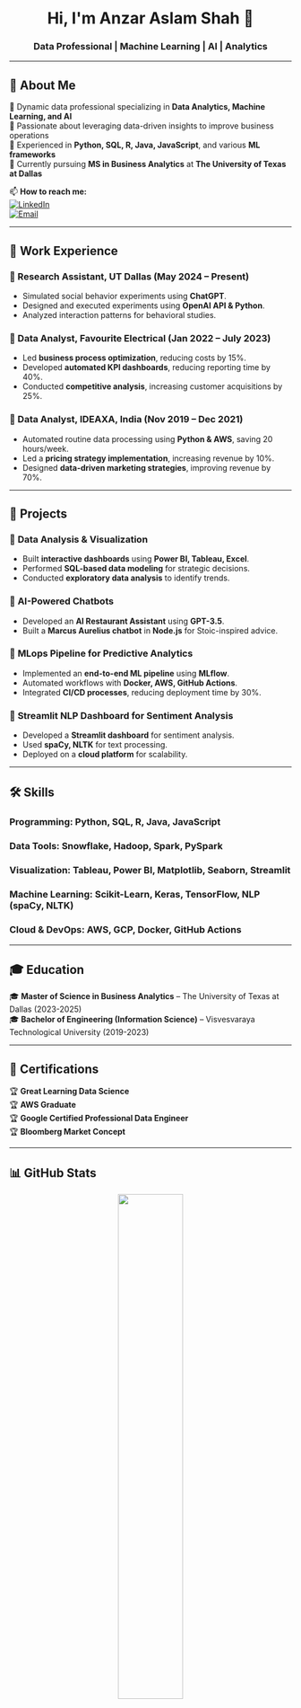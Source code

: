 <h1 align="center">Hi, I'm Anzar Aslam Shah 👋</h1>
<h3 align="center">Data Professional | Machine Learning | AI | Analytics</h3>

---

## 🚀 About Me
🔹 Dynamic data professional specializing in **Data Analytics, Machine Learning, and AI**  
🔹 Passionate about leveraging data-driven insights to improve business operations  
🔹 Experienced in **Python, SQL, R, Java, JavaScript**, and various **ML frameworks**  
🔹 Currently pursuing **MS in Business Analytics** at **The University of Texas at Dallas**  

📫 **How to reach me:**  
[![LinkedIn](https://img.shields.io/badge/-LinkedIn-blue?style=flat&logo=Linkedin&logoColor=white)](https://www.linkedin.com/in/anzarshah/)  
[![Email](https://img.shields.io/badge/-Email-red?style=flat&logo=Gmail&logoColor=white)](mailto:anzarshahzair@gmail.com)  

---

## 💼 Work Experience

### 🔹 Research Assistant, **UT Dallas (May 2024 – Present)**
- Simulated social behavior experiments using **ChatGPT**.
- Designed and executed experiments using **OpenAI API & Python**.
- Analyzed interaction patterns for behavioral studies.

### 🔹 Data Analyst, **Favourite Electrical (Jan 2022 – July 2023)**
- Led **business process optimization**, reducing costs by 15%.
- Developed **automated KPI dashboards**, reducing reporting time by 40%.
- Conducted **competitive analysis**, increasing customer acquisitions by 25%.

### 🔹 Data Analyst, **IDEAXA, India (Nov 2019 – Dec 2021)**
- Automated routine data processing using **Python & AWS**, saving 20 hours/week.
- Led a **pricing strategy implementation**, increasing revenue by 10%.
- Designed **data-driven marketing strategies**, improving revenue by 70%.

---

## 🔬 Projects

### 🔹 **Data Analysis & Visualization**
- Built **interactive dashboards** using **Power BI, Tableau, Excel**.
- Performed **SQL-based data modeling** for strategic decisions.
- Conducted **exploratory data analysis** to identify trends.

### 🔹 **AI-Powered Chatbots**
- Developed an **AI Restaurant Assistant** using **GPT-3.5**.
- Built a **Marcus Aurelius chatbot** in **Node.js** for Stoic-inspired advice.

### 🔹 **MLops Pipeline for Predictive Analytics**
- Implemented an **end-to-end ML pipeline** using **MLflow**.
- Automated workflows with **Docker, AWS, GitHub Actions**.
- Integrated **CI/CD processes**, reducing deployment time by 30%.

### 🔹 **Streamlit NLP Dashboard for Sentiment Analysis**
- Developed a **Streamlit dashboard** for sentiment analysis.
- Used **spaCy, NLTK** for text processing.
- Deployed on a **cloud platform** for scalability.

---

## 🛠️ Skills

### **Programming:** Python, SQL, R, Java, JavaScript  
### **Data Tools:** Snowflake, Hadoop, Spark, PySpark  
### **Visualization:** Tableau, Power BI, Matplotlib, Seaborn, Streamlit  
### **Machine Learning:** Scikit-Learn, Keras, TensorFlow, NLP (spaCy, NLTK)  
### **Cloud & DevOps:** AWS, GCP, Docker, GitHub Actions  

---

## 🎓 Education

🎓 **Master of Science in Business Analytics** – The University of Texas at Dallas (2023-2025)  
🎓 **Bachelor of Engineering (Information Science)** – Visvesvaraya Technological University (2019-2023)  

---

## 📜 Certifications

🏆 **Great Learning Data Science**  
🏆 **AWS Graduate**  
🏆 **Google Certified Professional Data Engineer**  
🏆 **Bloomberg Market Concept**  

---

## 📊 GitHub Stats

<p align="center">
  <img width="48%" src="https://github-readme-stats.vercel.app/api?username=anzarshah&show_icons=true&theme=radical" />
</p>

---

✨ **Connect with me on LinkedIn!** [anzarshah](https://www.linkedin.com/in/anzarshah/) ✨

